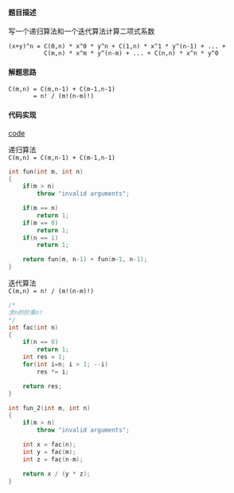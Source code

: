 #### 题目描述
写一个递归算法和一个迭代算法计算二项式系数  
```
(x+y)^n = C(0,n) * x^0 * y^n + C(1,n) * x^1 * y^(n-1) + ... +   
          C(m,n) * x^m * y^(n-m) + ... + C(n,n) * x^n * y^0
```

#### 解题思路
```
C(m,n) = C(m,n-1) + C(m-1,n-1)  
       = n! / (m!(n-m)!)
```

#### 代码实现

[code](/Recursive/binomial_coefficient.cpp)

递归算法  
`C(m,n) = C(m,n-1) + C(m-1,n-1)`

```cpp
int fun(int m, int n)
{
	if(m > n)
		throw "invalid arguments";

	if(m == n)
		return 1;
	if(m == 0)
		return 1;
	if(n == 1)
		return 1;

	return fun(m, n-1) + fun(m-1, n-1);
}

```

迭代算法  
`C(m,n) = n! / (m!(n-m)!)`

```cpp
/*
求n的阶乘n!
*/
int fac(int n)
{
	if(n == 0)
		return 1;
	int res = 1;
	for(int i=n; i > 1; --i)
		res *= i;

	return res;
}

int fun_2(int m, int n)
{
	if(m > n)
		throw "invalid arguments";

	int x = fac(n);
	int y = fac(m);
	int z = fac(n-m);

	return x / (y * z);
}
```